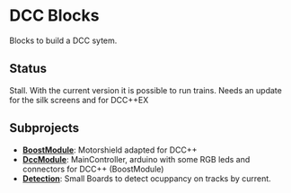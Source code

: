 # DCC Blocks
Blocks to build a DCC sytem.

## Status
Stall. With the current version it is possible to run trains. Needs an update for the silk screens and for DCC++EX

## Subprojects
* __[BoostModule](BoostModule)__: Motorshield adapted for DCC++
* __[DccModule](DccModule)__: MainController, arduino with some RGB leds and connectors for DCC++ (BoostModule)
* __[Detection](Detection)__: Small Boards to detect ocuppancy on tracks by current.
